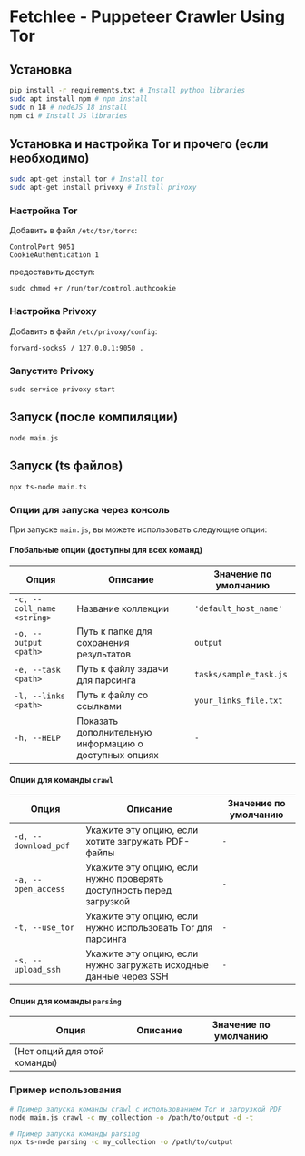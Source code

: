 # Fetchlee - Puppeteer Crawler Using Tor

## Установка

```bash
pip install -r requirements.txt # Install python libraries
sudo apt install npm # npm install
sudo n 18 # nodeJS 18 install
npm ci # Install JS libraries
```

## Установка и настройка Tor и прочего  (если необходимо)
```bash
sudo apt-get install tor # Install tor
sudo apt-get install privoxy # Install privoxy
```

### Настройка Tor
Добавить в файл `/etc/tor/torrc`:
```
ControlPort 9051
CookieAuthentication 1
```
предоставить доступ:
```
sudo chmod +r /run/tor/control.authcookie
```
### Настройка Privoxy
Добавить в файл `/etc/privoxy/config`:
```
forward-socks5 / 127.0.0.1:9050 .
```
### Запустите Privoxy
```
sudo service privoxy start
```

## Запуск (после компиляции)
```
node main.js
```

## Запуск (ts файлов)
```
npx ts-node main.ts
```

### Опции для запуска через консоль

При запуске `main.js`, вы можете использовать следующие опции:

#### Глобальные опции (доступны для всех команд)

| Опция                         | Описание                                                      | Значение по умолчанию                     |
|-------------------------------|---------------------------------------------------------------|-------------------------------------------|
| `-c, --coll_name <string>`     | Название коллекции                                            | `'default_host_name'`                     |
| `-o, --output <path>`          | Путь к папке для сохранения результатов                       | `output`                                  |
| `-e, --task <path>`            | Путь к файлу задачи для парсинга                              | `tasks/sample_task.js`                    |
| `-l, --links <path>`           | Путь к файлу со ссылками                                      | `your_links_file.txt`                     |
| `-h, --HELP`                   | Показать дополнительную информацию о доступных опциях         | `-`                                       |

#### Опции для команды `crawl`

| Опция                         | Описание                                                      | Значение по умолчанию                     |
|-------------------------------|---------------------------------------------------------------|-------------------------------------------|
| `-d, --download_pdf`           | Укажите эту опцию, если хотите загружать PDF-файлы            | `-`                                       |
| `-a, --open_access`            | Укажите эту опцию, если нужно проверять доступность перед загрузкой | `-`                                       |
| `-t, --use_tor`                | Укажите эту опцию, если нужно использовать Tor для парсинга   | `-`                                       |
| `-s, --upload_ssh`             | Укажите эту опцию, если нужно загружать исходные данные через SSH | `-`                                       |

#### Опции для команды `parsing`

| Опция                         | Описание                                                      | Значение по умолчанию                     |
|-------------------------------|---------------------------------------------------------------|-------------------------------------------|
| (Нет опций для этой команды)   |                                                               |                                           |

### Пример использования

```bash
# Пример запуска команды crawl с использованием Tor и загрузкой PDF
node main.js crawl -c my_collection -o /path/to/output -d -t

# Пример запуска команды parsing
npx ts-node parsing -c my_collection -o /path/to/output
